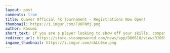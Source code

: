 ```yaml
---
layout: post
comments: true
title: Quaver Official 4K Tournament - Registrations Now Open!
thumbnail: https://i.imgur.com/FU0FNMj.png
author: Kasumi
short_text: If you are a player looking to show off your skills, compete with other players, and win cool prizes, and wasn't here last year? Well, we have news for you. The second edition of our 4K tournament is now live...
redirect_url: https://store.steampowered.com/news/app/980610/view/3106921957198323604
ingame_thumbnail: https://i.imgur.com/nALL0se.png
---
```

